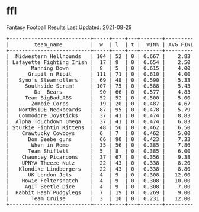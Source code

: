 # ffl
Fantasy Football Results
Last Updated: 2021-08-29
<pre>
+--------------------------+-----+----+---+-------+------------+--------+------------+------+------+
|        team_name         |  w  | l  | t |  WIN% | AVG FINISH | CHAMPS | RUNNER UPS | 3RDs | 4THs |
+--------------------------+-----+----+---+-------+------------+--------+------------+------+------+
|  Midwestern Hellhounds   | 104 | 52 | 0 | 0.667 |    2.83    |   5    |     1      |  3   |  1   |
| Lafayette Fighting Irish |  17 | 9  | 0 | 0.654 |    2.50    |   1    |     0      |  0   |  1   |
|       Manning Down       |  8  | 5  | 0 | 0.615 |    4.00    |   0    |     0      |  0   |  1   |
|      Gripit n Ripit      | 111 | 71 | 0 | 0.610 |    4.00    |   2    |     3      |  2   |  1   |
|   Symo's Steamrollers    |  69 | 48 | 0 | 0.590 |    5.33    |   1    |     0      |  1   |  3   |
|     Southside Scram!     | 107 | 75 | 0 | 0.588 |    5.43    |   1    |     2      |  2   |  2   |
|        Da  Bears         |  90 | 66 | 0 | 0.577 |    4.83    |   1    |     2      |  0   |  4   |
|     Team BigBadLABS      |  52 | 52 | 0 | 0.500 |    5.00    |   0    |     2      |  1   |  0   |
|       Zombie Corps       |  19 | 20 | 0 | 0.487 |    4.67    |   0    |     1      |  0   |  0   |
|   NorthSIDE Neckbeards   |  87 | 95 | 0 | 0.478 |    5.79    |   1    |     0      |  2   |  0   |
|   Commodore Joysticks    |  37 | 41 | 0 | 0.474 |    8.83    |   0    |     0      |  0   |  0   |
|  Alpha Touchdown Omega   |  37 | 41 | 0 | 0.474 |    6.83    |   0    |     1      |  0   |  0   |
| Sturkie Fightin Kittens  |  48 | 56 | 0 | 0.462 |    6.50    |   1    |     1      |  1   |  0   |
|    Crawtucky Cowboys     |  6  | 7  | 0 | 0.462 |    5.00    |   0    |     0      |  0   |  0   |
|      Don Beebe guns      |  66 | 90 | 0 | 0.423 |    7.33    |   0    |     0      |  2   |  0   |
|       When in Romo       |  35 | 56 | 0 | 0.385 |    7.86    |   1    |     0      |  0   |  0   |
|      Team Shiflett       |  5  | 8  | 0 | 0.385 |    6.00    |   0    |     0      |  0   |  0   |
|    Chauncey Picaroons    |  37 | 67 | 0 | 0.356 |    9.38    |   0    |     1      |  0   |  0   |
|    UPNYA Theeze Nutz     |  22 | 43 | 0 | 0.338 |    8.20    |   0    |     0      |  0   |  1   |
|   Klondike Lindbergers   |  22 | 43 | 0 | 0.338 |    8.80    |   0    |     0      |  0   |  0   |
|      UK London Jets      |  4  | 9  | 0 | 0.308 |   12.00    |   0    |     0      |  0   |  0   |
|    Howie Feltersnatch    |  4  | 9  | 0 | 0.308 |   10.00    |   0    |     0      |  0   |  0   |
|     AgIT Beetle Dice     |  4  | 9  | 0 | 0.308 |    7.00    |   0    |     0      |  0   |  0   |
|  Rabbit Hash Pudgylegs   |  7  | 19 | 0 | 0.269 |    9.00    |   0    |     0      |  0   |  0   |
|       Team Cruise        |  3  | 10 | 0 | 0.231 |   12.00    |   0    |     0      |  0   |  0   |
+--------------------------+-----+----+---+-------+------------+--------+------------+------+------+
</pre>
